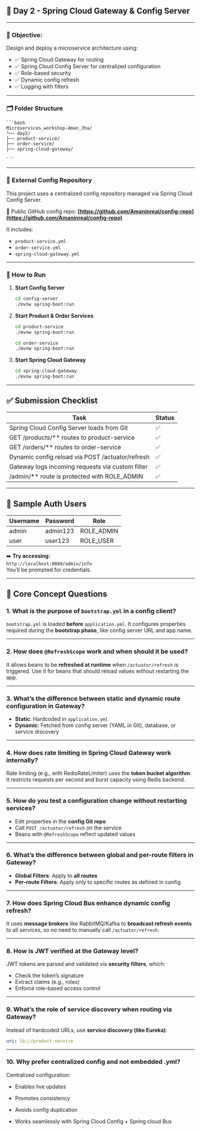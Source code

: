 

## 📅 Day 2 - Spring Cloud Gateway & Config Server

---

### 🧩 Objective:
Design and deploy a microservice architecture using:
- ✅ Spring Cloud Gateway for routing
- ✅ Spring Cloud Config Server for centralized configuration
- ✅ Role-based security
- ✅ Dynamic config refresh
- ✅ Logging with filters

---

### 🗂️ Folder Structure

    ```bash
    Microservices_workshop-Aman_Jha/
    └── day2/
    ├── product-service/
    ├── order-service/
    ├── spring-cloud-gateway/
    
    ```
---

### 🔗 External Config Repository

This project uses a centralized config repository managed via Spring Cloud Config Server.

📁 Public GitHub config repo:
**[https://github.com/Amaninreal/config-repo](https://github.com/Amaninreal/config-repo)**

It includes:
- `product-service.yml`
- `order-service.yml`
- `spring-cloud-gateway.yml`

---

### 🧪 How to Run

1. **Start Config Server**
   ```bash
   cd config-server
   ./mvnw spring-boot:run
   ```
2. **Start Product & Order Services**
    ```bash
    cd product-service
    ./mvnw spring-boot:run
    
    cd order-service
    ./mvnw spring-boot:run
    
    ```

3. **Start Spring Cloud Gateway**
    ```bash
    cd spring-cloud-gateway
    ./mvnw spring-boot:run
   ```
---
## ✅ Submission Checklist

| Task                                                       | Status |
|------------------------------------------------------------|--------|
| Spring Cloud Config Server loads from Git                  | ✅     |
| GET /products/** routes to product-service                 | ✅     |
| GET /orders/** routes to order-service                     | ✅     |
| Dynamic config reload via POST /actuator/refresh           | ✅     |
| Gateway logs incoming requests via custom filter           | ✅     |
| /admin/** route is protected with ROLE_ADMIN               | ✅     |

---

## 🔐 Sample Auth Users

| Username | Password  | Role       |
|----------|-----------|------------|
| admin    | admin123  | ROLE_ADMIN |
| user     | user123   | ROLE_USER  |

➡️ **Try accessing:**  
`http://localhost:8080/admin/info`  
You’ll be prompted for credentials.

---

## 📘 Core Concept Questions

### 1. What is the purpose of `bootstrap.yml` in a config client?
`bootstrap.yml` is loaded **before** `application.yml`. It configures properties required during the **bootstrap phase**, like config server URL and app name.

---

### 2. How does `@RefreshScope` work and when should it be used?
It allows beans to be **refreshed at runtime** when `/actuator/refresh` is triggered. Use it for beans that should reload values without restarting the app.

---

### 3. What’s the difference between static and dynamic route configuration in Gateway?

- **Static**: Hardcoded in `application.yml`
- **Dynamic**: Fetched from config server (YAML in Git), database, or service discovery

---

### 4. How does rate limiting in Spring Cloud Gateway work internally?
Rate limiting (e.g., with RedisRateLimiter) uses the **token bucket algorithm**. It restricts requests per second and burst capacity using Redis backend.

---

### 5. How do you test a configuration change without restarting services?

- Edit properties in the **config Git repo**
- Call `POST /actuator/refresh` on the service
- Beans with `@RefreshScope` reflect updated values

---

### 6. What’s the difference between global and per-route filters in Gateway?

- **Global Filters**: Apply to **all routes**
- **Per-route Filters**: Apply only to specific routes as defined in config

---

### 7. How does Spring Cloud Bus enhance dynamic config refresh?
It uses **message brokers** like RabbitMQ/Kafka to **broadcast refresh events** to all services, so no need to manually call `/actuator/refresh`.

---

### 8. How is JWT verified at the Gateway level?
JWT tokens are parsed and validated via **security filters**, which:
- Check the token’s signature
- Extract claims (e.g., roles)
- Enforce role-based access control

---

### 9. What’s the role of service discovery when routing via Gateway?
Instead of hardcoded URLs, use **service discovery (like Eureka)**:
```yaml
uri: lb://product-service
````
---
### 10. Why prefer centralized config and not embedded .yml?
Centralized configuration:
- Enables live updates

- Promotes consistency

- Avoids config duplication

- Works seamlessly with Spring Cloud Config + Spring cloud Bus
